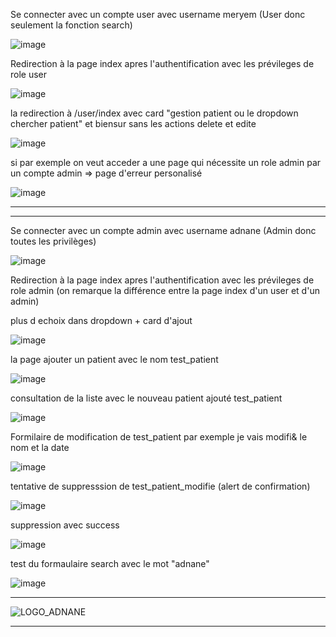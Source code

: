 
Se connecter avec un compte user avec username meryem (User donc seulement la fonction search)

![image](https://github.com/AdnaneBakkou/JEE_HOSPITAL_MVC/assets/69118882/9b8dbfca-a02b-4800-93d6-3fd242bd0255)

Redirection à  la page index apres l'authentification avec les prévileges de role user  

![image](https://github.com/AdnaneBakkou/JEE_HOSPITAL_MVC/assets/69118882/2f7a05ce-9289-4b7d-9ff2-522e4cb10a8b)

la redirection à /user/index avec card "gestion patient ou le dropdown chercher patient" et biensur sans les actions delete et edite 

![image](https://github.com/AdnaneBakkou/JEE_HOSPITAL_MVC/assets/69118882/8681eb9c-5dcd-4f96-8c59-113496a77fba)

si par exemple on veut acceder a une page qui nécessite un role admin par un compte admin => page d'erreur personalisé  

![image](https://github.com/AdnaneBakkou/JEE_HOSPITAL_MVC/assets/69118882/680807c9-08f6-41c2-b004-32c92e89de7a)

------------------------------------------------------------------------------------------------------------

------------------------------------------------------------------------------------------------------------

Se connecter avec un compte admin avec username adnane (Admin donc toutes les privilèges)

![image](https://github.com/AdnaneBakkou/JEE_HOSPITAL_MVC/assets/69118882/ee483ba4-a1f3-4883-b788-672912b73c3e)

Redirection à  la page index apres l'authentification avec les prévileges de role admin (on remarque la différence entre la page index d'un user et d'un admin)

  plus d echoix dans dropdown + card d'ajout
  
![image](https://github.com/AdnaneBakkou/JEE_HOSPITAL_MVC/assets/69118882/b827b006-0362-4cd4-8681-25cbd66e9b5c)

la page ajouter un patient avec le nom test_patient

![image](https://github.com/AdnaneBakkou/JEE_HOSPITAL_MVC/assets/69118882/bb9c5c9a-ae28-4b9d-87bd-a97bf885ae00)

consultation de la liste avec le nouveau patient ajouté test_patient

![image](https://github.com/AdnaneBakkou/JEE_HOSPITAL_MVC/assets/69118882/02b6411f-cdf4-4245-a0a4-388a73b2801b)

Formilaire de modification de test_patient par exemple je vais modifi& le nom et la date 

![image](https://github.com/AdnaneBakkou/JEE_HOSPITAL_MVC/assets/69118882/fc319b34-90f7-41fc-b674-b84748f9088d)

tentative de suppresssion de test_patient_modifie (alert de confirmation)

![image](https://github.com/AdnaneBakkou/JEE_HOSPITAL_MVC/assets/69118882/595062ab-805d-494a-9c73-fbddf3a0f625)

suppression avec success

![image](https://github.com/AdnaneBakkou/JEE_HOSPITAL_MVC/assets/69118882/54aae723-b931-49c0-89f0-579166ca54c5)

test du formaulaire search  avec le mot "adnane"

![image](https://github.com/AdnaneBakkou/JEE_HOSPITAL_MVC/assets/69118882/f383ac32-b200-4874-bef9-9846711d08a3)


*************************************************************************************************************

![LOGO_ADNANE](https://github.com/AdnaneBakkou/JEE_HOSPITAL_MVC/assets/69118882/b8c10ac9-0a20-4f1c-bc9a-597020053ec6)

*************************************************************************************************************






